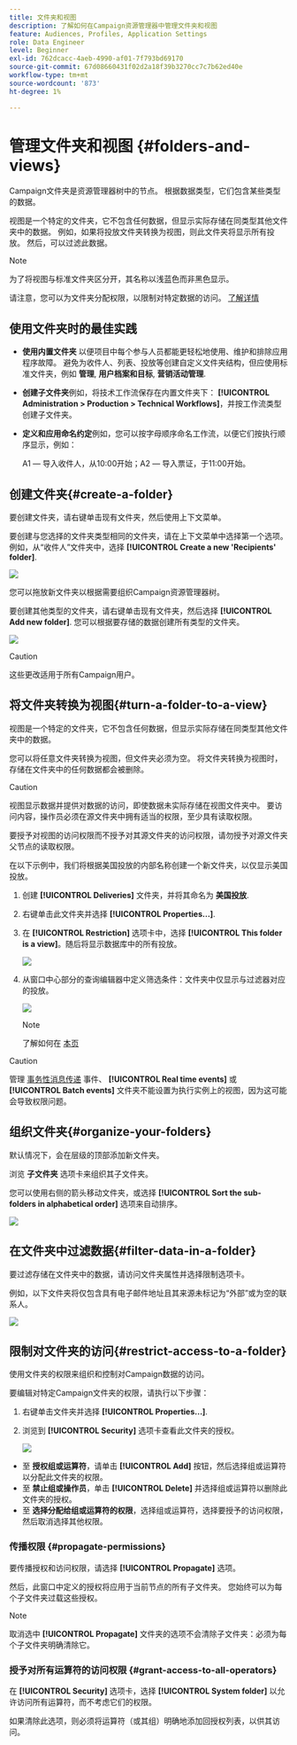 ```yaml
---
title: 文件夹和视图
description: 了解如何在Campaign资源管理器中管理文件夹和视图
feature: Audiences, Profiles, Application Settings
role: Data Engineer
level: Beginner
exl-id: 762dcacc-4aeb-4990-af01-7f793bd69170
source-git-commit: 67d08660431f02d2a18f39b3270cc7c7b62ed40e
workflow-type: tm+mt
source-wordcount: '873'
ht-degree: 1%

---
```


# 管理文件夹和视图 {#folders-and-views}

Campaign文件夹是资源管理器树中的节点。 根据数据类型，它们包含某些类型的数据。

视图是一个特定的文件夹，它不包含任何数据，但显示实际存储在同类型其他文件夹中的数据。 例如，如果将投放文件夹转换为视图，则此文件夹将显示所有投放。 然后，可以过滤此数据。


>[!NOTE]
>为了将视图与标准文件夹区分开，其名称以浅蓝色而非黑色显示。

请注意，您可以为文件夹分配权限，以限制对特定数据的访问。 [了解详情](#restrict-access-to-a-folder)

## 使用文件夹时的最佳实践

* **使用内置文件夹** 以便项目中每个参与人员都能更轻松地使用、维护和排除应用程序故障。 避免为收件人、列表、投放等创建自定义文件夹结构，但应使用标准文件夹，例如 **管理**, **用户档案和目标**, **营销活动管理**.

* **创建子文件夹**&#x200B;例如，将技术工作流保存在内置文件夹下： **[!UICONTROL Administration > Production > Technical Workflows]**，并按工作流类型创建子文件夹。

* **定义和应用命名约定**&#x200B;例如，您可以按字母顺序命名工作流，以便它们按执行顺序显示，例如：

   A1 — 导入收件人，从10:00开始；A2 — 导入票证，于11:00开始。

## 创建文件夹{#create-a-folder}

要创建文件夹，请右键单击现有文件夹，然后使用上下文菜单。

要创建与您选择的文件夹类型相同的文件夹，请在上下文菜单中选择第一个选项。 例如，从“收件人”文件夹中，选择 **[!UICONTROL Create a new 'Recipients' folder]**.

![](assets/create-recipient-folder.png)

您可以拖放新文件夹以根据需要组织Campaign资源管理器树。

要创建其他类型的文件夹，请右键单击现有文件夹，然后选择 **[!UICONTROL Add new folder]**. 您可以根据要存储的数据创建所有类型的文件夹。

![](assets/add-new-folder.png)

>[!CAUTION]
>这些更改适用于所有Campaign用户。

## 将文件夹转换为视图{#turn-a-folder-to-a-view}

视图是一个特定的文件夹，它不包含任何数据，但显示实际存储在同类型其他文件夹中的数据。

您可以将任意文件夹转换为视图，但文件夹必须为空。 将文件夹转换为视图时，存储在文件夹中的任何数据都会被删除。

>[!CAUTION]
>
>视图显示数据并提供对数据的访问，即使数据未实际存储在视图文件夹中。 要访问内容，操作员必须在源文件夹中拥有适当的权限，至少具有读取权限。
>
>要授予对视图的访问权限而不授予对其源文件夹的访问权限，请勿授予对源文件夹父节点的读取权限。

在以下示例中，我们将根据美国投放的内部名称创建一个新文件夹，以仅显示美国投放。

1. 创建 **[!UICONTROL Deliveries]** 文件夹，并将其命名为 **美国投放**.
1. 右键单击此文件夹并选择 **[!UICONTROL Properties...]**.
1. 在 **[!UICONTROL Restriction]** 选项卡中，选择 **[!UICONTROL This folder is a view]**。随后将显示数据库中的所有投放。

   ![](assets/this-folder-is-a-view.png)

1. 从窗口中心部分的查询编辑器中定义筛选条件：文件夹中仅显示与过滤器对应的投放。

   ![](assets/filter-view.png)

   >[!NOTE]
   >
   >了解如何在 [本页](create-filters.md#advanced-filters)


>[!CAUTION]
>
>管理 [事务性消息传递](../send/transactional.md) 事件、 **[!UICONTROL Real time events]** 或 **[!UICONTROL Batch events]** 文件夹不能设置为执行实例上的视图，因为这可能会导致权限问题。

## 组织文件夹{#organize-your-folders}

默认情况下，会在层级的顶部添加新文件夹。

浏览 **子文件夹** 选项卡来组织其子文件夹。

您可以使用右侧的箭头移动文件夹，或选择 **[!UICONTROL Sort the sub-folders in alphabetical order]** 选项来自动排序。

![](assets/sort-folders.png)


## 在文件夹中过滤数据{#filter-data-in-a-folder}

要过滤存储在文件夹中的数据，请访问文件夹属性并选择限制选项卡。

例如，以下文件夹将仅包含具有电子邮件地址且其来源未标记为“外部”或为空的联系人。

![](assets/add-a-filter-to-a-folder.png)


## 限制对文件夹的访问{#restrict-access-to-a-folder}

使用文件夹的权限来组织和控制对Campaign数据的访问。

要编辑对特定Campaign文件夹的权限，请执行以下步骤：

1. 右键单击文件夹并选择 **[!UICONTROL Properties...]**.
1. 浏览到 **[!UICONTROL Security]** 选项卡查看此文件夹的授权。

   ![](assets/folder-permissions.png)

* 至 **授权组或运算符**，请单击 **[!UICONTROL Add]** 按钮，然后选择组或运算符以分配此文件夹的权限。
* 至 **禁止组或操作员**，单击 **[!UICONTROL Delete]** 并选择组或运算符以删除此文件夹的授权。
* 至 **选择分配给组或运算符的权限**，选择组或运算符，选择要授予的访问权限，然后取消选择其他权限。

### 传播权限 {#propagate-permissions}

要传播授权和访问权限，请选择 **[!UICONTROL Propagate]** 选项。

然后，此窗口中定义的授权将应用于当前节点的所有子文件夹。 您始终可以为每个子文件夹过载这些授权。

>[!NOTE]
>
>取消选中 **[!UICONTROL Propagate]** 文件夹的选项不会清除子文件夹：必须为每个子文件夹明确清除它。

### 授予对所有运算符的访问权限 {#grant-access-to-all-operators}

在 **[!UICONTROL Security]** 选项卡，选择 **[!UICONTROL System folder]** 以允许访问所有运算符，而不考虑它们的权限。

如果清除此选项，则必须将运算符（或其组）明确地添加回授权列表，以供其访问。
